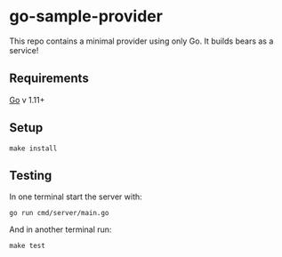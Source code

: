 # go-sample-provider

This repo contains a minimal provider using only Go. It builds bears as a service!

## Requirements

[Go](https://golang.org/) v 1.11+

## Setup

```
make install
```

## Testing

In one terminal start the server with:

```
go run cmd/server/main.go
```

And in another terminal run:

```
make test
```
